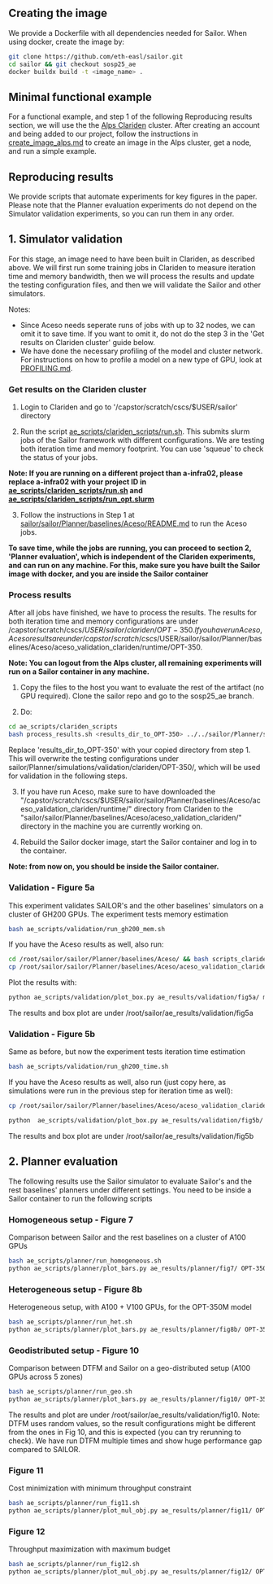 ## Creating the image

We provide a Dockerfile with all dependencies needed for Sailor.
When using docker, create the image by:

```bash
git clone https://github.com/eth-easl/sailor.git
cd sailor && git checkout sosp25_ae
docker buildx build -t <image_name> .
```

## Minimal functional example

For a functional example, and step 1 of the following Reproducing results section, we will use the the [Alps Clariden](https://docs.cscs.ch/clusters/clariden/#logging-into-clariden) cluster.
After creating an account and being added to our project, follow the instructions in [create_image_alps.md](create_image_alps.md) to create an image in the Alps cluster, get a node, and run a simple example.

## Reproducing results

We provide scripts that automate experiments for key figures in the paper.
Please note that the Planner evaluation experiments do not depend on the Simulator validation experiments, so you can run them in any order.

## 1. Simulator validation

For this stage, an image need to have been built in Clariden, as described above. We will first run some training jobs in Clariden to measure iteration time and memory bandwidth, then we will process the results and update the testing configuration files, and then we will validate the Sailor and other simulators.

Notes:
* Since Aceso needs seperate runs of jobs with up to 32 nodes, we can omit it to save time. If you want to omit it, do not do the step 3 in the 'Get results on Clariden cluster' guide below.
* We have done the necessary profiling of the model and cluster network. For instructions on how to profile a model on a new type of GPU, look at [PROFILING.md](docs/PROFILING.md).

### Get results on the Clariden cluster

1. Login to Clariden and go to '/capstor/scratch/cscs/$USER/sailor' directory

2.  Run the script [ae_scripts/clariden_scripts/run.sh](ae_scripts/clariden_scripts/run.sh). This submits slurm jobs of the Sailor framework with different configurations. We are testing both iteration time and memory footprint. You can use 'squeue' to check the status of your jobs.

**Note: If you are running on a different project than a-infra02, please replace a-infra02 with your project ID in [ae_scripts/clariden_scripts/run.sh](ae_scripts/clariden_scripts/run.sh) and [ae_scripts/clariden_scripts/run_opt.slurm](ae_scripts/clariden_scripts/run_opt.slurm)**

3. Follow the instructions in Step 1 at [sailor/sailor/Planner/baselines/Aceso/README.md](/sailor/sailor/Planner/baselines/Aceso/README.md) to run the Aceso jobs.

**To save time, while the jobs are running, you can proceed to section 2, 'Planner evaluation', which is independent of the Clariden experiments, and can run on any machine. For this, make sure you have built the Sailor image with docker, and you are inside the Sailor container**


### Process results
After all jobs have finished, we have to process the results. The results for both iteration time and memory configurations are under /capstor/scratch/cscs/$USER/sailor/clariden/OPT-350.
If you have run Aceso, Aceso results are under /capstor/scratch/cscs/$USER/sailor/sailor/Planner/baselines/Aceso/aceso_validation_clariden/runtime/OPT-350.

**Note: You can logout from the Alps cluster, all remaining experiments will run on a Sailor container in any machine.**

1. Copy the files to the host you want to evaluate the rest of the artifact (no GPU required). Clone the sailor repo and go to the sosp25_ae branch.

2. Do:

```bash
cd ae_scripts/clariden_scripts
bash process_results.sh <results_dir_to_OPT-350> ../../sailor/Planner/simulations/validation/clariden/OPT-350/
```

Replace 'results_dir_to_OPT-350' with your copied directory from step 1. This will overwrite the testing configurations under sailor/Planner/simulations/validation/clariden/OPT-350/, which will be used for validation in the following steps.

3. If you have run Aceso, make sure to have downloaded the "/capstor/scratch/cscs/$USER/sailor/sailor/Planner/baselines/Aceso/aceso_validation_clariden/runtime/" directory from Clariden to the "sailor/sailor/Planner/baselines/Aceso/aceso_validation_clariden/" directory in the machine you are currently working on.

3. Rebuild the Sailor docker image, start the Sailor container and log in to the container.

**Note: from now on, you should be inside the Sailor container.**

### Validation - Figure 5a

This experiment validates SAILOR's and the other baselines' simulators on a cluster of GH200 GPUs.
The experiment tests memory estimation

```bash
bash ae_scripts/validation/run_gh200_mem.sh
```

If you have the Aceso results as well, also run:
```bash
cd /root/sailor/sailor/Planner/baselines/Aceso/ && bash scripts_clariden/aceso_opt_simulate.sh && python scripts_clariden/compare_aceso.py && cd /root/sailor
cp /root/sailor/sailor/Planner/baselines/Aceso/aceso_validation_clariden/plot_data/OPT-350/Aceso-mem.csv /root/sailor/ae_results/validation/fig5a/
```

Plot the results with:

```bash
python ae_scripts/validation/plot_box.py ae_results/validation/fig5a/ mem
```

The results and box plot are under /root/sailor/ae_results/validation/fig5a

### Validation - Figure 5b

Same as before, but now the experiment tests iteration time estimation

```bash
bash ae_scripts/validation/run_gh200_time.sh
```

If you have the Aceso results as well, also run (just copy here, as simulations were run in the previous step for iteration time as well):
```bash
cp /root/sailor/sailor/Planner/baselines/Aceso/aceso_validation_clariden/plot_data/OPT-350/Aceso-time.csv /root/sailor/ae_results/validation/fig5b/
```

```bash
python  ae_scripts/validation/plot_box.py ae_results/validation/fig5b/ time
```

The results and box plot are under /root/sailor/ae_results/validation/fig5b

## 2. Planner evaluation

The following results use the Sailor simulator to evaluate Sailor's and the rest baselines' planners under different settings. You need to be inside a Sailor container to run the following scripts

### Homogeneous setup - Figure 7

Comparison between Sailor and the rest baselines on a cluster of A100 GPUs

```bash
bash ae_scripts/planner/run_homogeneous.sh
python ae_scripts/planner/plot_bars.py ae_results/planner/fig7/ OPT-350 homogeneous ae_results/planner/fig7/fig7.png
```

### Heterogeneous setup - Figure 8b

Heterogeneous setup, with A100 + V100 GPUs, for the OPT-350M model


```bash
bash ae_scripts/planner/run_het.sh
python ae_scripts/planner/plot_bars.py ae_results/planner/fig8b/ OPT-350 heterogeneous-imbalanced ae_results/planner/fig8b/fig8b.png
```

### Geodistributed setup - Figure 10

Comparison between DTFM and Sailor on a geo-distributed setup (A100 GPUs across 5 zones)

```bash
bash ae_scripts/planner/run_geo.sh
python ae_scripts/planner/plot_bars.py ae_results/planner/fig10/ OPT-350 geo ae_results/planner/fig10/fig10.png
```

The results and plot are under /root/sailor/ae_results/validation/fig10.
Note: DTFM uses random values, so the result configurations might be different from the ones in Fig 10, and this is expected (you can try rerunning to check). We have run DTFM multiple times and show huge performance gap compared to SAILOR.

### Figure 11

Cost minimization with minimum throughput constraint

```bash
bash ae_scripts/planner/run_fig11.sh
python ae_scripts/planner/plot_mul_obj.py ae_results/planner/fig11/ OPT-350 dollars_per_iter ae_results/planner/fig11/fig11.png
```

### Figure 12

Throughput maximization with maximum budget

```bash
bash ae_scripts/planner/run_fig12.sh
python ae_scripts/planner/plot_mul_obj.py ae_results/planner/fig12/ OPT-350 total_throughput ae_results/planner/fig12/fig12.png
```
